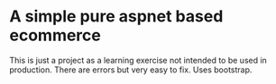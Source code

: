 # A simple pure aspnet based ecommerce 
 This is just a project as a learning exercise not intended to be used in production. There are errors but very easy to fix. 
 Uses bootstrap.
